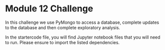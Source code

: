 # Module 12 Challenge
In this challenge we use PyMongo to access a database, complete updates to the database and then complete exploratory analysis.

In the startercode file, you will find Jupyter notebook files that you will need to run. Please ensure to import the listed dependencies.
